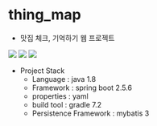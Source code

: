 # thing_map

- 맛집 체크, 기억하기 웹 프로젝트

![](https://img.shields.io/badge/java-1.8-orange?logo=java)
![](https://img.shields.io/badge/spring%20boot-2.5.6-green?logo=springboot)
![](https://img.shields.io/badge/gradle-7.2-lightgrey?logo=gradle)

- Project Stack
	- Language : java 1.8
	- Framework : spring boot 2.5.6
	- properties : yaml
	- build tool : gradle 7.2
	- Persistence Framework : mybatis 3
